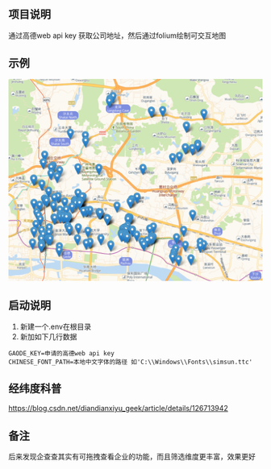 ## 项目说明
通过高德web api key 获取公司地址，然后通过folium绘制可交互地图

## 示例

![demo](https://raw.githubusercontent.com/onemore118/company_poi/ec1ee7f63f511a5ebed00dfb9a89bc79eca388c2/assets/demo.png)

## 启动说明
1. 新建一个.env在根目录
2. 新加如下几行数据
```shell
GAODE_KEY=申请的高德web api key
CHINESE_FONT_PATH=本地中文字体的路径 如'C:\\Windows\\Fonts\\simsun.ttc'
```

## 经纬度科普
https://blog.csdn.net/diandianxiyu_geek/article/details/126713942

## 备注
后来发现企查查其实有可拖拽查看企业的功能，而且筛选维度更丰富，效果更好